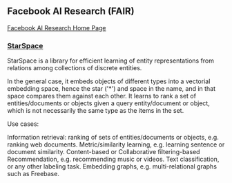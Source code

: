 ## Facebook AI Research (FAIR) ## 

[Facebook AI Research Home Page](https://github.com/facebookresearch)

### [StarSpace](https://github.com/facebookresearch/Starspace) ###
StarSpace is a library for efficient learning of entity representations from relations among collections of discrete entities.

In the general case, it embeds objects of different types into a vectorial embedding space, hence the star ('*') and space in the name, and in that space compares them against each other. It learns to rank a set of entities/documents or objects given a query entity/document or object, which is not necessarily the same type as the items in the set.

Use cases:

Information retrieval: ranking of sets of entities/documents or objects, e.g. ranking web documents.
Metric/similarity learning, e.g. learning sentence or document similarity.
Content-based or Collaborative filtering-based Recommendation, e.g. recommending music or videos.
Text classification, or any other labeling task.
Embedding graphs, e.g. multi-relational graphs such as Freebase.
